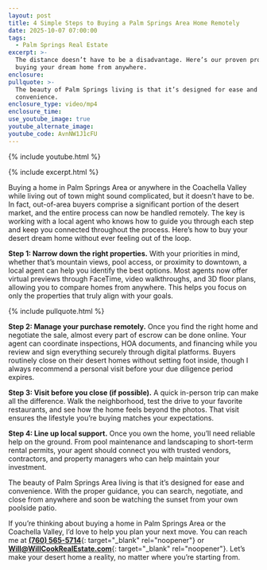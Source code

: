 ```yaml
---
layout: post
title: 4 Simple Steps to Buying a Palm Springs Area Home Remotely
date: 2025-10-07 07:00:00
tags:
  - Palm Springs Real Estate
excerpt: >-
  The distance doesn’t have to be a disadvantage. Here’s our proven process for
  buying your dream home from anywhere.
enclosure:
pullquote: >-
  The beauty of Palm Springs living is that it’s designed for ease and
  convenience.
enclosure_type: video/mp4
enclosure_time:
use_youtube_image: true
youtube_alternate_image:
youtube_code: AvnNW1J1cFU
---
```

{% include youtube.html %}

{% include excerpt.html %}

Buying a home in Palm Springs Area or anywhere in the Coachella Valley while living out of town might sound complicated, but it doesn’t have to be. In fact, out-of-area buyers comprise a significant portion of the desert market, and the entire process can now be handled remotely. The key is working with a local agent who knows how to guide you through each step and keep you connected throughout the process. Here’s how to buy your desert dream home without ever feeling out of the loop.

**Step 1: Narrow down the right properties.** With your priorities in mind, whether that’s mountain views, pool access, or proximity to downtown, a local agent can help you identify the best options. Most agents now offer virtual previews through FaceTime, video walkthroughs, and 3D floor plans, allowing you to compare homes from anywhere. This helps you focus on only the properties that truly align with your goals.

{% include pullquote.html %}

**Step 2: Manage your purchase remotely.** Once you find the right home and negotiate the sale, almost every part of escrow can be done online. Your agent can coordinate inspections, HOA documents, and financing while you review and sign everything securely through digital platforms. Buyers routinely close on their desert homes without setting foot inside, though I always recommend a personal visit before your due diligence period expires.

**Step 3: Visit before you close (if possible).** A quick in-person trip can make all the difference. Walk the neighborhood, test the drive to your favorite restaurants, and see how the home feels beyond the photos. That visit ensures the lifestyle you’re buying matches your expectations.

**Step 4: Line up local support.** Once you own the home, you’ll need reliable help on the ground. From pool maintenance and landscaping to short-term rental permits, your agent should connect you with trusted vendors, contractors, and property managers who can help maintain your investment.

The beauty of Palm Springs Area living is that it’s designed for ease and convenience. With the proper guidance, you can search, negotiate, and close from anywhere and soon be watching the sunset from your own poolside patio.

If you’re thinking about buying a home in Palm Springs Area or the Coachella Valley, I’d love to help you plan your next move. You can reach me at [**(760) 565-5714**](tel:7605655714){: target="_blank" rel="noopener"} or [**Will@WillCookRealEstate.com**](mail:Will@WillCookRealEstate.com){: target="_blank" rel="noopener"}. Let’s make your desert home a reality, no matter where you’re starting from.